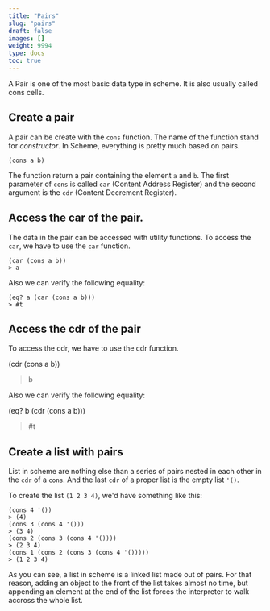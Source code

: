 ```yaml
---
title: "Pairs"
slug: "pairs"
draft: false
images: []
weight: 9994
type: docs
toc: true
---
```


A Pair is one of the most basic data type in scheme. It is also usually called cons cells.

## Create a pair
A pair can be create with the `cons` function. The name of the function stand for _constructor_. In Scheme, everything is pretty much based on pairs.

    (cons a b)

The function return a pair containing the element `a` and `b`. The first parameter of `cons` is called `car` (Content Address Register) and the second argument is the `cdr` (Content Decrement Register).

## Access the car of the pair.
The data in the pair can be accessed with utility functions. To access the `car`, we have to use the `car` function.

    (car (cons a b))
    > a

Also we can verify the following equality:

    (eq? a (car (cons a b)))
    > #t

## Access the cdr of the pair
To access the cdr, we have to use the cdr function.

(cdr (cons a b))
> b

Also we can verify the following equality:

(eq? b (cdr (cons a b)))
> #t

## Create a list with pairs
List in scheme are nothing else than a series of pairs nested in each other in the `cdr` of a `cons`. And the last `cdr` of a proper list is the empty list `'()`.

To create the list `(1 2 3 4)`, we'd have something like this:

    (cons 4 '())
    > (4)
    (cons 3 (cons 4 '()))
    > (3 4)
    (cons 2 (cons 3 (cons 4 '())))
    > (2 3 4)
    (cons 1 (cons 2 (cons 3 (cons 4 '()))))
    > (1 2 3 4)

As you can see, a list in scheme is a linked list made out of pairs. For that reason, adding an object to the front of the list takes almost no time, but appending an element at the end of the list forces the interpreter to walk accross the whole list.

